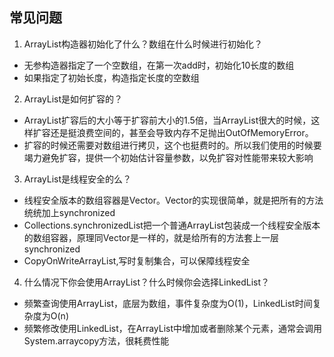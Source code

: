 ## 常见问题
1. ArrayList构造器初始化了什么？数组在什么时候进行初始化？
- 无参构造器指定了一个空数组，在第一次add时，初始化10长度的数组
- 如果指定了初始长度，构造指定长度的空数组

2. ArrayList是如何扩容的？
- ArrayList扩容后的大小等于扩容前大小的1.5倍，当ArrayList很大的时候，这样扩容还是挺浪费空间的，甚至会导致内存不足抛出OutOfMemoryError。
- 扩容的时候还需要对数组进行拷贝，这个也挺费时的。所以我们使用的时候要竭力避免扩容，提供一个初始估计容量参数，以免扩容对性能带来较大影响

3. ArrayList是线程安全的么？

- 线程安全版本的数组容器是Vector。Vector的实现很简单，就是把所有的方法统统加上synchronized
- Collections.synchronizedList把一个普通ArrayList包装成一个线程安全版本的数组容器，原理同Vector是一样的，就是给所有的方法套上一层synchronized
- CopyOnWriteArrayList,写时复制集合，可以保障线程安全

4. 什么情况下你会使用ArrayList？什么时候你会选择LinkedList？
- 频繁查询使用ArrayList，底层为数组，事件复杂度为O(1)，LinkedList时间复杂度为O(n)
- 频繁修改使用LinkedList，在ArrayList中增加或者删除某个元素，通常会调用System.arraycopy方法，很耗费性能